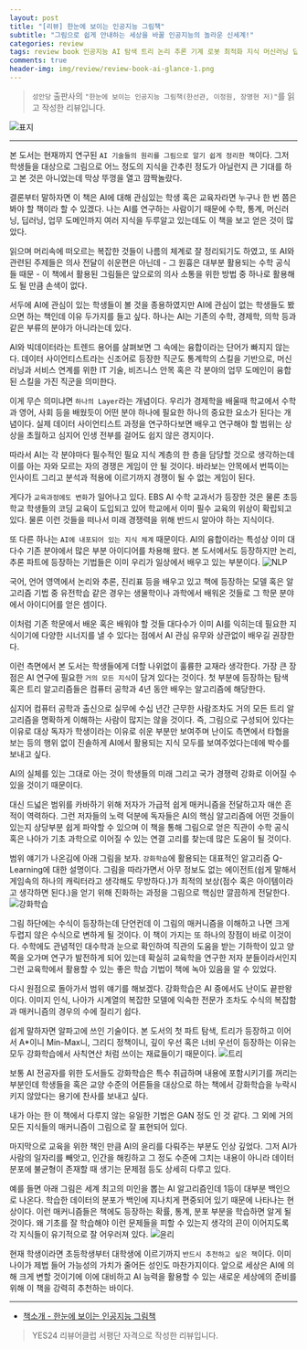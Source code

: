 ```yaml
---  
layout: post  
title: "[리뷰] 한눈에 보이는 인공지능 그림책"  
subtitle: "그림으로 쉽게 안내하는 세상을 바꿀 인공지능의 놀라운 신세계!"  
categories: review  
tags: review book 인공지능 AI 탐색 트리 논리 추론 기계 로봇 최적화 지식 머신러닝 딥러닝 NLP 윤리    
comments: true  
header-img: img/review/review-book-ai-glance-1.png
---  
```

  
> `성안당` 출판사의 `"한눈에 보이는 인공지능 그림책(한선관, 이정원, 장명현 저)"`를 읽고 작성한 리뷰입니다.  

![표지](https://theorydb.github.io/assets/img/review/review-book-ai-glance-1.png)  

---

본 도서는 현재까지 연구된 `AI 기술들의 원리를 그림으로 알기 쉽게 정리한 책`이다. 그저 학생들을 대상으로 그림으로 어느 정도의 지식을 간추린 정도가 아닐런지 큰 기대를 하고 본 것은 아니었는데 막상 뚜껑을 열고 깜짝놀랐다. 

결론부터 말하자면 이 책은 AI에 대해 관심있는 학생 혹은 교육자라면 누구나 한 번 쯤은 봐야 할 책이라 할 수 있겠다. 나는 AI를 연구하는 사람이기 때문에 수학, 통계, 머신러닝, 딥러닝, 업무 도메인까지 여러 지식을 두루알고 있는데도 이 책을 보고 얻은 것이 많았다. 

읽으며 머리속에 떠오르는 복잡한 것들이 나름의 체계로 잘 정리되기도 하였고, 또 AI와 관련된 주제들은 의사 전달이 쉬운편은 아닌데 - 그 원흉은 대부분 활용되는 수학 공식들 때문 - 이 책에서 활용된 그림들은 앞으로의 의사 소통을 위한 방법 중 하나로 활용해도 될 만큼 손색이 없다.

서두에 AI에 관심이 있는 학생들이 볼 것을 종용하였지만 AI에 관심이 없는 학생들도 봤으면 하는 책인데 이유 두가지를 들고 싶다. 하나는 AI는 기존의 수학, 경제학, 의학 등과 같은 부류의 분야가 아니라는데 있다. 

AI와 빅데이터라는 트렌드 용어를 살펴보면 그 속에는 융합이라는 단어가 빠지지 않는다. 데이터 사이언티스트라는 신조어로 등장한 직군도 통계학의 스킬을 기반으로, 머신러닝과 서비스 연계를 위한 IT 기술, 비즈니스 안목 혹은 각 분야의 업무 도메인이 융합된 스킬을 가진 직군을 의미한다.

이게 무슨 의미냐면 `하나의 Layer`라는 개념이다. 우리가 경제학을 배울때 학교에서 수학과 영어, 사회 등을 배웠듯이 어떤 분야 하나에 필요한 하나의 중요한 요소가 된다는 개념이다. 실제 데이터 사이언티스트 과정을 연구하다보면 배우고 연구해야 할 범위는 상상을 초월하고 심지어 인생 전부를 걸어도 쉽지 않은 경지이다.

따라서 AI는 각 분야마다 필수적인 필요 지식 계층의 한 층을 담당할 것으로 생각하는데 이를 아는 자와 모르는 자의 경쟁은 게임이 안 될 것이다. 바라보는 안목에서 번뜩이는 인사이트 그리고 분석과 적용에 이르기까지 경쟁이 될 수 없는 게임이 된다.

게다가 `교육과정에도 변화`가 일어나고 있다. EBS AI 수학 교과서가 등장한 것은 물론 초등학교 학생들의 코딩 교육이 도입되고 있어 학교에서 이미 필수 교육의 위상이 확립되고 있다. 물론 이런 것들을 떠나서 미래 경쟁력을 위해 반드시 알아야 하는 지식이다.

또 다른 하나는 `AI에 내포되어 있는 지식 체계` 때문이다. AI의 융합이라는 특성상 이미 대다수 기존 분야에서 많은 부분 아이디어를 차용해 왔다. 본 도서에서도 등장하지만 논리, 추론 파트에 등장하는 기법들은 이미 우리가 일상에서 배우고 있는 부분이다. 
![NLP](https://theorydb.github.io/assets/img/review/review-book-ai-glance-5.png)  

국어, 언어 영역에서 논리와 추론, 진리표 등을 배우고 있고 책에 등장하는 모델 혹은 알고리즘 기법 중 유전학습 같은 경우는 생물학이나 과학에서 배워온 것들로 그 학문 분야에서 아이디어를 얻은 셈이다. 

이처럼 기존 학문에서 배운 혹은 배워야 할 것들 대다수가 이미 AI를 익히는데 필요한 지식이기에 다양한 시너지를 낼 수 있다는 점에서 AI 관심 유무와 상관없이 배우길 권장한다. 

이런 측면에서 본 도서는 학생들에게 더할 나위없이 훌륭한 교재라 생각한다. 가장 큰 장점은 AI 연구에 필요한 `거의 모든 지식`이 담겨 있다는 것이다. 첫 부분에 등장하는 탐색 혹은 트리 알고리즘들은 컴퓨터 공학과 4년 동안 배우는 알고리즘에 해당한다. 

심지어 컴퓨터 공학과 출신으로 실무에 수십 년간 근무한 사람조차도 거의 모든 트리 알고리즘을 명확하게 이해하는 사람이 많지는 않을 것이다. 즉, 그림으로 구성되어 있다는 이유로 대상 독자가 학생이라는 이유로 쉬운 부분만 보여주며 난이도 측면에서 타협을 보는 등의 행위 없이 진솔하게 AI에서 활용되는 지식 모두를 보여주었다는데에 박수를 보내고 싶다.

AI의 실체를 있는 그대로 아는 것이 학생들의 미래 그리고 국가 경쟁력 강화로 이어질 수 있을 것이기 때문이다. 

대신 드넓은 범위를 카바하기 위해 저자가 가급적 쉽게 매커니즘을 전달하고자 애쓴 흔적이 역력하다. 그런 저자들의 노력 덕분에 독자들은 AI의 핵심 알고리즘에 어떤 것들이 있는지 상당부분 쉽게 파악할 수 있으며 이 책을 통해 그림으로 얻은 직관이 수학 공식 혹은 나아가 기초 과학으로 이어질 수 있는 연결 고리를 찾는데 많은 도움이 될 것이다.

범위 얘기가 나온김에 아래 그림을 보자. `강화학습`에 활용되는 대표적인 알고리즘 Q-Learning에 대한 설명이다. 그림을 따라가면서 아무 정보도 없는 에이전트(쉽게 말해서 게임속의 하나의 캐릭터라고 생각해도 무방하다.)가 최적의 보상(점수 혹은 아이템이라고 생각하면 된다.)을 얻기 위해 진화하는 과정을 그림으로 핵심만 깔끔하게 전달한다. 
![강화학습](https://theorydb.github.io/assets/img/review/review-book-ai-glance-3.png)  

그림 하단에는 수식이 등장하는데 단언컨데 이 그림의 매커니즘을 이해하고 나면 크게 두렵지 않은 수식으로 변하게 될 것이다. 이 책이 가지는 또 하나의 장점이 바로 이것이다. 수학에도 관념적인 대수학과 눈으로 확인하여 직관의 도움을 받는 기하학이 있고 양쪽을 오가며 연구가 발전하게 되어 있는데 확실히 교육학을 연구한 저자 분들이라서인지 그런 교육학에서 활용할 수 있는 좋은 학습 기법이 책에 녹아 있음을 알 수 있었다.

다시 원점으로 돌아가서 범위 얘기를 해보겠다. 강화학습은 AI 중에서도 난이도 끝판왕이다. 이미지 인식, 나아가 시계열의 복잡한 모델에 익숙한 전문가 조차도 수식의 복잡함과 매커니즘의 경우의 수에 질리기 쉽다. 

쉽게 말하자면 알파고에 쓰인 기술이다. 본 도서의 첫 파트 탐색, 트리가 등장하고 이어서 A*이니 Min-Max니, 그리디 정책이니, 깊이 우선 혹은 너비 우선이 등장하는 이유는 모두 강화학습에서 사칙연산 처럼 쓰이는 재료들이기 때문이다. 
![트리](https://theorydb.github.io/assets/img/review/review-book-ai-glance-2.png)  

보통 AI 전공자를 위한 도서들도 강화학습은 특수 취급하며 내용에 포함시키기를 꺼리는 부분인데 학생들을 혹은 교양 수준의 어른들을 대상으로 하는 책에서 강화학습을 누락시키지 않았다는 용기에 찬사를 보내고 싶다. 

내가 아는 한 이 책에서 다루지 않는 유일한 기법은 GAN 정도 인 것 같다. 그 외에 거의 모든 지식들의 매커니즘이 그림으로 잘 표현되어 있다. 

마지막으로 교육을 위한 책인 만큼 AI의 윤리를 다뤄주는 부분도 인상 깊었다. 그저 AI가 사람의 일자리를 빼앗고, 인간을 해킹하고 그 정도 수준에 그치는 내용이 아니라 데이터 분포에 불균형이 존재할 때 생기는 문제점 등도 상세히 다루고 있다. 

예를 들면 아래 그림은 세계 최고의 미인을 뽑는 AI 알고리즘인데 1등이 대부분 백인으로 나온다. 학습한 데이터의 분포가 백인에 지나치게 편중되어 있기 때문에 나타나는 현상이다. 이런 매커니즘들은 책에도 등장하는 확률, 통계, 분포 부분을 학습하면 알게 될 것이다. 왜 기초를 잘 학습해야 이런 문제들을 피할 수 있는지 생각의 끈이 이어지도록 각 지식들이 유기적으로 잘 어우러져 있다.
![윤리](https://theorydb.github.io/assets/img/review/review-book-ai-glance-4.png)  

현재 학생이라면 초등학생부터 대학생에 이르기까지 `반드시 추천하고 싶은 책`이다. 이미 나이가 제법 들어 가능성의 가치가 줄어든 성인도 마찬가지이다. 앞으로 세상은 AI에 의해 크게 변할 것이기에 이에 대비하고 AI 능력을 활용할 수 있는 새로운 세상에의 준비를 위해 이 책을 강력히 추천하는 바이다.

---

* [책소개 - 한눈에 보이는 인공지능 그림책](http://www.yes24.com/Product/Goods/99500959)

> YES24 리뷰어클럽 서평단 자격으로 작성한 리뷰입니다.